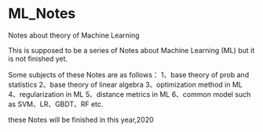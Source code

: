# ML_Notes
Notes about theory of Machine Learning

This is supposed to be a series of Notes about Machine Learning (ML) but it is not finished yet.

Some subjects of these Notes are as follows：
1、base theory of prob and statistics
2、base theory of linear algebra
3、optimization method in ML
4、regularization in ML
5、distance metrics in ML
6、common model such as SVM、LR、GBDT、RF etc.

these Notes will be finished in this year,2020
